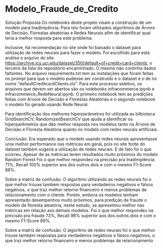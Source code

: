 # Modelo_Fraude_de_Credito

Solução Proposta
Os notebooks deste projeto visam a construção de um modelo para Inadimpência. Para isto foram utilizados algoritmos de Árvore de Decisão, Florestas aleatórias e Redes Neurais afim de identificar qual teria a melhor resposta para este problema.

Inclusive, há recomendação no site onde foi baixado o dataset para utilização de redes neurais para fazer o modelo. Foi escolhido para esta análise o arquivo do site https://archive.ics.uci.edu/dataset/350/default+of+credit+card+clients, o terceiro da lista do repositório encaminhado. O mesmo não continha dados faltantes. No arquivo requirements.txt tem as instalações que foram feitas no prompt para que o modelo pudesse ser construído e o dataset é o de no nome "defaultCreditcardClients.xls". Para este processo seletivo, os arquivos que devem ser abertos são os notebooks infracommerce.ipynb e infracommerce_RedeNeural.ipynb. O primeiro notebook tem as predições feitas com Arvore de Decisão e Florestas Aleatórias e o segundo notebook o modelo foi gerado usando Rede Neural.

Para identificação dos melhores hiperparâmetros foi utilizada as bilbioteca GridSearchCV, RandomizedSearchCV que ajuda a identificar os hiperparêmetros que dão melhor resposta nos modelos tanto na Árvore de Decisão e Floresta Aleatória quanto no modelo com redes neurais artificiais.

Conclusão:
Era esperado que o modelo usando redes neurais apresentasse uma melhor performance nas métricas em geral, pois no site fonte do dataset também sugeria a utilização de redes neurais. E de fato foi o que ocorreu. Apesar de as métricas terem resultados muito próximos do modelo Random Forest Foi o que melhor respondeu na precisão pra Inadimplência 71%, Recall 100% superior aos dos outros dois e com o mesmo F1-Score 88%.

Sobre a matriz de confusão: O algoritmo utilizando as redes neurais foi o que melhor trouxe também respostas para verdadeiros negativos e falsos negativos, o que traz melhor retorno financeiro e menos problemas de relacionamento com o cliente. Porém, embora os modelos tenham apresentado desempenhos muito próximos, para predição de fraude o modelo de floresta aleatória, neste estudo, se apresentou melhor nas métricas em relação aos demais modelos. Foi o que melhor respondeu na precisão pra fraude 73%, Recall 98% superior aos dos outros dois e com o mesmo F1-Score 89%.

Sobre a matriz de confusão: O algoritmo de redes neurais foi o que melhor trouxe também respostas para verdadeiros negativos e falsos negativos, o que traz melhor retorno financeiro e menos problemas de relacionamento
 
